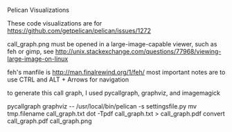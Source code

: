 Pelican Visualizations

These code visualizations are for https://github.com/getpelican/pelican/issues/1272

call_graph.png must be opened in a large-image-capable viewer, such as feh or gimp, see http://unix.stackexchange.com/questions/77968/viewing-large-image-on-linux

feh's manfile is http://man.finalrewind.org/1/feh/
most important notes are to use CTRL and ALT + Arrows for navigation

to generate this call graph, I used pycallgraph, graphviz, and imagemagick

pycallgraph graphviz -- /usr/local/bin/pelican -s settingsfile.py
mv tmp.filename call_graph.txt
dot -Tpdf call_graph.txt > call_graph.pdf
convert call_graph.pdf call_graph.png
